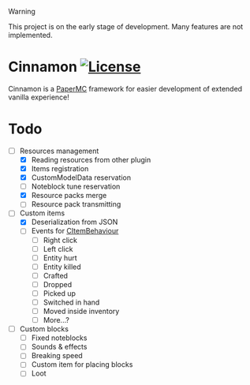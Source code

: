 > [!WARNING]
> This project is on the early stage of development. Many features are not implemented.


# Cinnamon [![License](https://img.shields.io/badge/License-MIT-blue)](./LICENSE)
Cinnamon is a [PaperMC](https://papermc.io/) framework for easier development of extended vanilla experience!

# Todo
- [ ] Resources management
  - [X] Reading resources from other plugin
  - [X] Items registration
  - [X] CustomModelData reservation
  - [ ] Noteblock tune reservation
  - [X] Resource packs merge
  - [ ] Resource pack transmitting
- [ ] Custom items
  - [X] Deserialization from JSON
  - [ ] Events for [CItemBehaviour](./src/main/java/dev/avatcher/cinnamon/item/CItemBehaviour.java)
    - [ ] Right click
    - [ ] Left click
    - [ ] Entity hurt
    - [ ] Entity killed
    - [ ] Crafted
    - [ ] Dropped
    - [ ] Picked up
    - [ ] Switched in hand
    - [ ] Moved inside inventory
    - [ ] More...?
- [ ] Custom blocks
  - [ ] Fixed noteblocks
  - [ ] Sounds & effects
  - [ ] Breaking speed
  - [ ] Custom item for placing blocks
  - [ ] Loot
